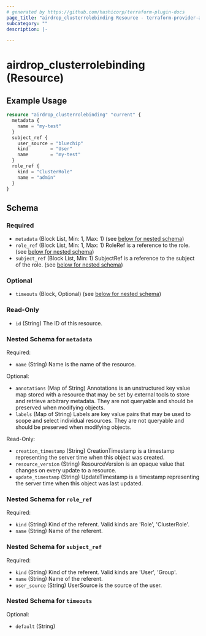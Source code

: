 ```yaml
---
# generated by https://github.com/hashicorp/terraform-plugin-docs
page_title: "airdrop_clusterrolebinding Resource - terraform-provider-airdrop"
subcategory: ""
description: |-
  
---
```


# airdrop_clusterrolebinding (Resource)



## Example Usage

```terraform
resource "airdrop_clusterrolebinding" "current" {
  metadata {
    name = "my-test"
  }
  subject_ref {
    user_source = "bluechip"
    kind        = "User"
    name        = "my-test"
  }
  role_ref {
    kind = "ClusterRole"
    name = "admin"
  }
}
```

<!-- schema generated by tfplugindocs -->
## Schema

### Required

- `metadata` (Block List, Min: 1, Max: 1) (see [below for nested schema](#nestedblock--metadata))
- `role_ref` (Block List, Min: 1, Max: 1) RoleRef is a reference to the role. (see [below for nested schema](#nestedblock--role_ref))
- `subject_ref` (Block List, Min: 1) SubjectRef is a reference to the subject of the role. (see [below for nested schema](#nestedblock--subject_ref))

### Optional

- `timeouts` (Block, Optional) (see [below for nested schema](#nestedblock--timeouts))

### Read-Only

- `id` (String) The ID of this resource.

<a id="nestedblock--metadata"></a>
### Nested Schema for `metadata`

Required:

- `name` (String) Name is the name of the resource.

Optional:

- `annotations` (Map of String) Annotations is an unstructured key value map stored with a resource that may be set by external tools to store and retrieve arbitrary metadata. They are not queryable and should be preserved when modifying objects.
- `labels` (Map of String) Labels are key value pairs that may be used to scope and select individual resources. They are not queryable and should be preserved when modifying objects.

Read-Only:

- `creation_timestamp` (String) CreationTimestamp is a timestamp representing the server time when this object was created.
- `resource_version` (String) ResourceVersion is an opaque value that changes on every update to a resource.
- `update_timestamp` (String) UpdateTimestamp is a timestamp representing the server time when this object was last updated.


<a id="nestedblock--role_ref"></a>
### Nested Schema for `role_ref`

Required:

- `kind` (String) Kind of the referent. Valid kinds are 'Role', 'ClusterRole'.
- `name` (String) Name of the referent.


<a id="nestedblock--subject_ref"></a>
### Nested Schema for `subject_ref`

Required:

- `kind` (String) Kind of the referent. Valid kinds are 'User', 'Group'.
- `name` (String) Name of the referent.
- `user_source` (String) UserSource is the source of the user.


<a id="nestedblock--timeouts"></a>
### Nested Schema for `timeouts`

Optional:

- `default` (String)
